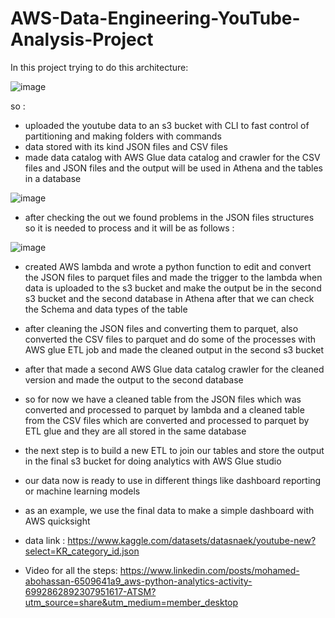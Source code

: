 # AWS-Data-Engineering-YouTube-Analysis-Project

In this project trying to do this architecture:

![image](https://user-images.githubusercontent.com/55424201/199018368-ef8b0628-331b-404e-9925-36ef8e61adae.png)

so :

- uploaded the youtube data to an s3 bucket with CLI to fast control of partitioning and making folders with commands 
- data stored with its kind JSON files and CSV files
- made data catalog with AWS Glue data catalog and crawler for the CSV files and JSON files and the output will be used in Athena and  the tables in a database 

![image](https://user-images.githubusercontent.com/55424201/199006461-cbd3a531-c21b-44d3-8045-f9e11bb8a01c.png)


- after checking the out we found problems in the JSON files structures so it is needed to process and it will be as follows :

![image](https://user-images.githubusercontent.com/55424201/199007105-6e7ebdb4-d6b3-46b1-86c7-d31fd424098d.png)


- created AWS lambda and wrote a python function to edit and convert the JSON files to parquet files and made the trigger to the lambda when data is uploaded to the 
  s3 bucket and make the output be in the second s3 bucket and the second database in Athena after that we can check the Schema  and data types of the table 
  
- after cleaning the JSON files and converting them to parquet, also converted the CSV files to parquet  and do some of the processes with AWS glue ETL job and made 
  the cleaned output in the second s3 bucket
  
- after that made a second AWS Glue data catalog crawler for the cleaned version and made the output to the second database 

- so for now we have a cleaned table from the JSON files which was converted and processed to parquet  by lambda and a cleaned table from the CSV files which
  are converted and processed to parquet by ETL glue and they are all stored in the same database 
  
- the next step is to build a new ETL to join our tables and store the output in the final s3 bucket for doing analytics  with AWS Glue studio 

- our data now is ready to use in different things like dashboard reporting or machine learning models 

- as an example, we use the final data to make a simple dashboard with AWS quicksight 

 - data link : https://www.kaggle.com/datasets/datasnaek/youtube-new?select=KR_category_id.json
 - Video for all the steps: https://www.linkedin.com/posts/mohamed-abohassan-6509641a9_aws-python-analytics-activity-6992862892307951617-ATSM?utm_source=share&utm_medium=member_desktop
 
